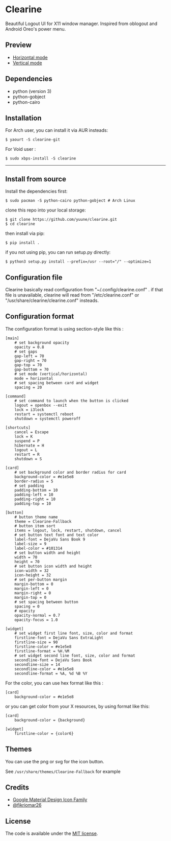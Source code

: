 # Clearine

Beautiful Logout UI for X11 window manager.
Inspired from oblogout and Android Oreo's power menu.

## Preview

* [Horizontal mode](https://user-images.githubusercontent.com/9277632/47901195-29e2bd00-de77-11e8-8ffc-0d422161bea4.png)
* [Vertical mode](https://user-images.githubusercontent.com/9277632/47901203-2ea77100-de77-11e8-8b85-321c7b2e8bfd.png)

## Dependencies

- python (version 3)
- python-gobject
- python-cairo


## Installation

For Arch user, you can install it via AUR insteads:

    $ yaourt -S clearine-git

For Void user :

    $ sudo xbps-install -S clearine

---
## Install from source

Install the dependencies first:

    $ sudo pacman -S python-cairo python-gobject # Arch Linux

clone this repo into your local storage:

    $ git clone https://github.com/yuune/clearine.git
    $ cd clearine

then install via pip:

    $ pip install .

if you not using pip, you can run setup.py directly:

    $ python3 setup.py install --prefix=/usr --root="/" --optimize=1



## Configuration file

Clearine basically read configuration from  "~/.config/clearine.conf"  .
if that file is unavailable, clearine will read from  "/etc/clearine.conf" or "/usr/share/clearine/clearine.conf" insteads.


## Configuration format

The configuration format is using section-style like this :
```
[main]
    # set background opacity
    opacity = 0.8
    # set gaps
    gap-left = 70
    gap-right = 70
    gap-top = 70
    gap-bottom = 70
    # set mode (vertical/horizontal)
    mode = horizontal
    # set spacing between card and widget
    spacing = 20

[command]
    # set command to launch when the button is clicked
    logout = openbox --exit
    lock = i3lock
    restart = systemctl reboot
    shutdown = systemctl poweroff
    
[shortcuts]
    cancel = Escape
    lock = K
    suspend = P
    hibernate = H
    logout = L
    restart = R
    shutdown = S

[card]
    # set background color and border radius for card
    background-color = #e1e5e8
    border-radius = 5
    # set padding
    padding-bottom = 10
    padding-left = 10
    padding-right = 10
    padding-top = 10

[button]
    # button theme name
    theme = Clearine-Fallback
    # button item sort
    items = logout, lock, restart, shutdown, cancel
    # set button text font and text color
    label-font = DejaVu Sans Book 9
    label-size = 9
    label-color = #101314
    # set button width and height
    width = 70
    height = 70
    # set button icon width and height
    icon-width = 32
    icon-height = 32
    # set per-button margin
    margin-bottom = 0
    margin-left = 0
    margin-right = 0
    margin-top = 0
    # set spacing between button
    spacing = 0
    # opacity
    opacity-normal = 0.7
    opacity-focus = 1.0

[widget]
    # set widget first line font, size, color and format
    firstline-font = DejaVu Sans ExtraLight
    firstline-size = 90
    firstline-color = #e1e5e8
    firstline-format = %H.%M
    # set widget second line font, size, color and format
    secondline-font = DejaVu Sans Book
    secondline-size = 14
    secondline-color = #e1e5e8
    secondline-format = %A, %d %B %Y
```

For the color, you can use hex format like this :
```
[card]
    background-color = #e1e5e8
```
or you can get color from your X resources, by using format like this:
```
[card]
    background-color = {background}

[widget]
    firstline-color = {color6}
```

## Themes

You can use the png or svg for the icon button.

See `/usr/share/themes/Clearine-Fallback` for example


## Credits

* [Google Material Design Icon Family](https://google.github.io/material-design-icons/)
* [@fikriomar26](https://github.com/fikriomar16)

## License

The code is available under the [MIT license](LICENSE).
